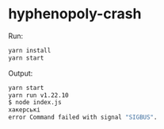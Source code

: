 # hyphenopoly-crash

Run:

```sh
yarn install
yarn start
```

Output:

```sh
yarn start
yarn run v1.22.10
$ node index.js
хакерські
error Command failed with signal "SIGBUS".
```
